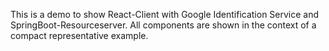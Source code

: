 This is a demo to show React-Client with Google Identification Service and SpringBoot-Resourceserver.
All components are shown in the context of a compact representative example. 
